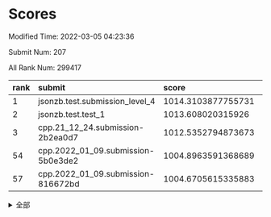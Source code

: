 # Scores

Modified Time: 2022-03-05 04:23:36

Submit Num: 207

All Rank Num: 299417

| rank |               submit               |       score        |       sigma        | pk_num |
| :--- | :--------------------------------- | :----------------- | :----------------- | :----- |
| 1    | jsonzb.test.submission_level_4     | 1014.3103877755731 | 0.814684794110646  | 5785   |
| 2    | jsonzb.test.test_1                 | 1013.608020315926  | 0.8146508116835971 | 5788   |
| 3    | cpp.21_12_24.submission-2b2ea0d7   | 1012.5352794873673 | 0.7990223820380186 | 5786   |
| 54   | cpp.2022_01_09.submission-5b0e3de2 | 1004.8963591368689 | 0.730584909887941  | 5785   |
| 57   | cpp.2022_01_09.submission-816672bd | 1004.6705615335883 | 0.7126035414467006 | 5785   |


<details>
<summary>全部</summary>

| rank |                 submit                 |       score        |       sigma        | pk_num |
| :--- | :------------------------------------- | :----------------- | :----------------- | :----- |
| 1    | jsonzb.test.submission_level_4         | 1014.3103877755731 | 0.814684794110646  | 5785   |
| 2    | jsonzb.test.test_1                     | 1013.608020315926  | 0.8146508116835971 | 5788   |
| 3    | cpp.21_12_24.submission-2b2ea0d7       | 1012.5352794873673 | 0.7990223820380186 | 5786   |
| 4    | gobigger.level_3.submission_level_3_29 | 1011.7588817516249 | 0.7550215587845434 | 5784   |
| 5    | gobigger.level_3.submission_level_3_10 | 1011.6722595534284 | 0.78082565270459   | 5785   |
| 6    | gobigger.level_3.submission_level_3_26 | 1011.4640205956993 | 0.7815266129798727 | 5785   |
| 7    | gobigger.level_3.submission_level_3_44 | 1011.3206244772938 | 0.787225573625466  | 5789   |
| 8    | gobigger.level_3.submission_level_3_28 | 1011.2906898403545 | 0.7733616478834786 | 5785   |
| 9    | gobigger.level_3.submission_level_3_1  | 1011.0122256831316 | 0.7956134229501663 | 5784   |
| 10   | gobigger.level_3.submission_level_3_46 | 1010.825263951104  | 0.7844580936255371 | 5783   |
| 11   | gobigger.level_3.submission_level_3_9  | 1010.8152696388668 | 0.7585378638329688 | 5783   |
| 12   | gobigger.level_3.submission_level_3_37 | 1010.7047820878136 | 0.7835454393217384 | 5785   |
| 13   | gobigger.level_3.submission_level_3_35 | 1010.5321834516672 | 0.7576049840343207 | 5789   |
| 14   | gobigger.level_3.submission_level_3_5  | 1010.5207298052609 | 0.7468427970482988 | 5788   |
| 15   | gobigger.level_3.submission_level_3_8  | 1010.4579255477722 | 0.7981126830523837 | 5787   |
| 16   | gobigger.level_3.submission_level_3_6  | 1010.3903471773474 | 0.7596231985801516 | 5789   |
| 17   | gobigger.level_3.submission_level_3_7  | 1010.3772141991828 | 0.7574885103840837 | 5789   |
| 18   | gobigger.level_3.submission_level_3_17 | 1010.3003638407329 | 0.7587705527357584 | 5786   |
| 19   | gobigger.level_3.submission_level_3_14 | 1010.2912046519366 | 0.7726686587209565 | 5790   |
| 20   | gobigger.level_3.submission_level_3_3  | 1010.2666831506158 | 0.769012057428493  | 5788   |
| 21   | gobigger.level_3.submission_level_3_42 | 1010.1719243938585 | 0.7718467792569574 | 5785   |
| 22   | gobigger.level_3.submission_level_3_0  | 1010.1635246300949 | 0.757763006748275  | 5785   |
| 23   | gobigger.level_3.submission_level_3_23 | 1010.0858973798742 | 0.7507713424004079 | 5792   |
| 24   | gobigger.level_3.submission_level_3_22 | 1010.0828698198052 | 0.7769178207833907 | 5786   |
| 25   | gobigger.level_3.submission_level_3_33 | 1010.0644826663665 | 0.7547256225707843 | 5787   |
| 26   | gobigger.level_3.submission_level_3_4  | 1010.0389948270702 | 0.7618546195962314 | 5785   |
| 27   | gobigger.level_3.submission_level_3_34 | 1010.0034871424368 | 0.7856061728341942 | 5792   |
| 28   | gobigger.level_3.submission_level_3_2  | 1009.9428454296107 | 0.7749863808860488 | 5786   |
| 29   | gobigger.level_3.submission_level_3_31 | 1009.9259709214932 | 0.7632835075983923 | 5782   |
| 30   | gobigger.level_3.submission_level_3_19 | 1009.8809030104366 | 0.7605441834326807 | 5786   |
| 31   | gobigger.level_3.submission_level_3_36 | 1009.8597372840557 | 0.7355201557533744 | 5791   |
| 32   | gobigger.level_3.submission_level_3_32 | 1009.8208452682882 | 0.7697612303289266 | 5787   |
| 33   | gobigger.level_3.submission_level_3_43 | 1009.8097953205042 | 0.7518600256639162 | 5786   |
| 34   | gobigger.level_3.submission_level_3_24 | 1009.7202796402879 | 0.7522237320074785 | 5788   |
| 35   | gobigger.level_3.submission_level_3_25 | 1009.6960524374065 | 0.7419071778753127 | 5785   |
| 36   | gobigger.level_3.submission_level_3_49 | 1009.6234168819652 | 0.75478232478035   | 5781   |
| 37   | gobigger.level_3.submission_level_3_11 | 1009.601178355219  | 0.7761916864732381 | 5783   |
| 38   | gobigger.level_3.submission_level_3_45 | 1009.55465985567   | 0.7370672332314062 | 5784   |
| 39   | gobigger.level_3.submission_level_3_15 | 1009.4715518489525 | 0.7532271113060386 | 5787   |
| 40   | gobigger.level_3.submission_level_3_38 | 1009.4118963971606 | 0.768313994728652  | 5791   |
| 41   | gobigger.level_3.submission_level_3_30 | 1009.4012100750434 | 0.766742925254486  | 5788   |
| 42   | gobigger.level_3.submission_level_3_12 | 1009.3903154667826 | 0.7333903464231472 | 5788   |
| 43   | gobigger.level_3.submission_level_3_27 | 1009.3125838430782 | 0.7472293785356198 | 5784   |
| 44   | gobigger.level_3.submission_level_3_39 | 1009.1993519188748 | 0.7444733573620883 | 5786   |
| 45   | gobigger.level_3.submission_level_3_48 | 1009.1583171684965 | 0.7471725807325028 | 5787   |
| 46   | gobigger.level_3.submission_level_3_47 | 1009.046789955993  | 0.7368948148863959 | 5787   |
| 47   | gobigger.level_3.submission_level_3_16 | 1008.9821787794676 | 0.7486583192945209 | 5787   |
| 48   | gobigger.level_3.submission_level_3_41 | 1008.9265886334728 | 0.7517939705858223 | 5784   |
| 49   | gobigger.level_3.submission_level_3_40 | 1008.7974732776064 | 0.7632596901471653 | 5789   |
| 50   | gobigger.level_3.submission_level_3_18 | 1008.7275455714439 | 0.7326420300024826 | 5780   |
| 51   | gobigger.level_3.submission_level_3_13 | 1008.2380683637746 | 0.7331875373522512 | 5788   |
| 52   | gobigger.level_3.submission_level_3_20 | 1008.1854232813915 | 0.7237492745821145 | 5783   |
| 53   | gobigger.level_3.submission_level_3_21 | 1007.5191995383663 | 0.750320927421521  | 5790   |
| 54   | cpp.2022_01_09.submission-5b0e3de2     | 1004.8963591368689 | 0.730584909887941  | 5785   |
| 55   | gobigger.level_1.submission_level_1_47 | 1004.8849410738583 | 0.7112253436940289 | 5788   |
| 56   | gobigger.level_1.submission_level_1_1  | 1004.7557795373789 | 0.7327851989280749 | 5787   |
| 57   | cpp.2022_01_09.submission-816672bd     | 1004.6705615335883 | 0.7126035414467006 | 5785   |
| 58   | gobigger.level_1.submission_level_1_38 | 1004.5226856358663 | 0.7160047356468668 | 5783   |
| 59   | gobigger.level_1.submission_level_1_24 | 1004.4442035160071 | 0.711503539026203  | 5787   |
| 60   | gobigger.level_1.submission_level_1_35 | 1004.2686411074299 | 0.7186256260076994 | 5787   |
| 61   | gobigger.level_1.submission_level_1_36 | 1004.1201942618401 | 0.7186813997774609 | 5786   |
| 62   | gobigger.level_1.submission_level_1_15 | 1003.9678589369298 | 0.7235779851827389 | 5785   |
| 63   | gobigger.level_1.submission_level_1_12 | 1003.9609101340361 | 0.708368257911925  | 5782   |
| 64   | gobigger.level_1.submission_level_1_0  | 1003.8505198397268 | 0.7125567003549783 | 5779   |
| 65   | gobigger.level_1.submission_level_1_37 | 1003.8502736913806 | 0.7073065910597641 | 5785   |
| 66   | gobigger.level_1.submission_level_1_6  | 1003.8125951314504 | 0.7213040747827814 | 5785   |
| 67   | gobigger.level_1.submission_level_1_8  | 1003.765890886757  | 0.7318796330338928 | 5790   |
| 68   | gobigger.level_1.submission_level_1_28 | 1003.7414231168473 | 0.7118737862263596 | 5783   |
| 69   | gobigger.level_1.submission_level_1_10 | 1003.7176328454536 | 0.7163749263320716 | 5789   |
| 70   | gobigger.level_1.submission_level_1_29 | 1003.6058604512355 | 0.7074470281685522 | 5788   |
| 71   | gobigger.level_1.submission_level_1_5  | 1003.5244842858517 | 0.7153798934476606 | 5786   |
| 72   | gobigger.level_1.submission_level_1_32 | 1003.5138944513968 | 0.7133020316037093 | 5783   |
| 73   | gobigger.level_1.submission_level_1_45 | 1003.5009529801079 | 0.7165379074451628 | 5788   |
| 74   | gobigger.level_1.submission_level_1_42 | 1003.4184657732254 | 0.7166029809969918 | 5791   |
| 75   | gobigger.level_1.submission_level_1_11 | 1003.2438595186571 | 0.7175703956778952 | 5784   |
| 76   | gobigger.level_1.submission_level_1_43 | 1003.2394637910031 | 0.7177585124106881 | 5788   |
| 77   | gobigger.level_1.submission_level_1_14 | 1003.2354106508108 | 0.7217441835474682 | 5782   |
| 78   | gobigger.level_1.submission_level_1_34 | 1003.1564791876838 | 0.7180396784820149 | 5786   |
| 79   | gobigger.level_1.submission_level_1_21 | 1003.1290792289216 | 0.7078052505163861 | 5788   |
| 80   | gobigger.level_1.submission_level_1_31 | 1003.12530180868   | 0.7169494547573064 | 5789   |
| 81   | gobigger.level_1.submission_level_1_39 | 1003.0914331822175 | 0.7190696841414855 | 5785   |
| 82   | gobigger.level_1.submission_level_1_46 | 1003.0822116578005 | 0.7064209160404112 | 5784   |
| 83   | gobigger.level_1.submission_level_1_13 | 1003.0017424533914 | 0.723891735244867  | 5784   |
| 84   | gobigger.level_1.submission_level_1_27 | 1002.9622006574805 | 0.7173887890188397 | 5780   |
| 85   | gobigger.level_1.submission_level_1_33 | 1002.9546840758832 | 0.7161477086361434 | 5784   |
| 86   | gobigger.level_1.submission_level_1_23 | 1002.951858397292  | 0.7123931417401332 | 5785   |
| 87   | gobigger.level_1.submission_level_1_16 | 1002.9300580418434 | 0.7176794867508784 | 5782   |
| 88   | gobigger.level_1.submission_level_1_44 | 1002.9034387589159 | 0.7191490954885209 | 5782   |
| 89   | gobigger.level_1.submission_level_1_40 | 1002.80899777933   | 0.7021644882764763 | 5787   |
| 90   | gobigger.level_1.submission_level_1_18 | 1002.762290507065  | 0.7149969523260946 | 5789   |
| 91   | gobigger.level_1.submission_level_1_41 | 1002.7617499436952 | 0.7141868032605554 | 5788   |
| 92   | gobigger.level_1.submission_level_1_25 | 1002.7250918162423 | 0.7158563281464884 | 5785   |
| 93   | gobigger.level_1.submission_level_1_20 | 1002.7146025905872 | 0.7086128782703139 | 5786   |
| 94   | gobigger.level_1.submission_level_1_49 | 1002.6140707511594 | 0.7217423932324316 | 5782   |
| 95   | gobigger.level_1.submission_level_1_2  | 1002.5787949470704 | 0.7117273557457501 | 5785   |
| 96   | gobigger.level_1.submission_level_1_17 | 1002.5746746130498 | 0.7234981849612934 | 5789   |
| 97   | gobigger.level_1.submission_level_1_30 | 1002.5725280457838 | 0.7058087124890765 | 5789   |
| 98   | gobigger.level_1.submission_level_1_9  | 1002.4499336837699 | 0.7233456501682844 | 5786   |
| 99   | gobigger.level_1.submission_level_1_4  | 1002.4329233157682 | 0.7125608592387263 | 5785   |
| 100  | gobigger.level_1.submission_level_1_3  | 1002.1824121388647 | 0.7234731204273069 | 5783   |
| 101  | gobigger.level_1.submission_level_1_48 | 1002.1423850971471 | 0.7116801979492586 | 5787   |
| 102  | gobigger.level_1.submission_level_1_22 | 1002.0746421810719 | 0.7171952725968107 | 5781   |
| 103  | gobigger.level_1.submission_level_1_19 | 1002.0728704934373 | 0.7049070639366286 | 5788   |
| 104  | gobigger.level_1.submission_level_1_7  | 1001.7964372547084 | 0.7206239664035773 | 5789   |
| 105  | gobigger.level_1.submission_level_1_26 | 1001.5224364804628 | 0.7058008263405366 | 5787   |
| 106  | gobigger.random.submission_random_14   | 996.9804225524434  | 0.7080569613205816 | 5786   |
| 107  | gobigger.random.submission_random_48   | 996.9516966561694  | 0.7171883913708866 | 5782   |
| 108  | gobigger.random.submission_random_29   | 996.8360717488117  | 0.7036348715730467 | 5785   |
| 109  | gobigger.random.submission_random_19   | 996.7940316451434  | 0.7095652802043695 | 5784   |
| 110  | gobigger.random.submission_random_6    | 996.7459877267728  | 0.7084365854176214 | 5785   |
| 111  | gobigger.random.submission_random_35   | 996.7349556785246  | 0.7040453920584221 | 5788   |
| 112  | gobigger.random.submission_random_25   | 996.6839620587097  | 0.718100549833674  | 5788   |
| 113  | gobigger.random.submission_random_45   | 996.6374463326471  | 0.7057373989484715 | 5785   |
| 114  | gobigger.random.submission_random_32   | 996.6373928652274  | 0.7136671038925363 | 5785   |
| 115  | gobigger.random.submission_random_11   | 996.6190501830189  | 0.7042532374943983 | 5779   |
| 116  | gobigger.random.submission_random_17   | 996.6115428002589  | 0.7102126635078149 | 5783   |
| 117  | gobigger.random.submission_random_1    | 996.576808695084   | 0.7096145768755131 | 5788   |
| 118  | gobigger.random.submission_random_37   | 996.5498843265369  | 0.7042635569373522 | 5785   |
| 119  | gobigger.random.submission_random_41   | 996.4682825478761  | 0.7141577473543881 | 5788   |
| 120  | gobigger.random.submission_random_42   | 996.4467232980201  | 0.7078373108995233 | 5785   |
| 121  | gobigger.random.submission_random_33   | 996.4150998547944  | 0.7135682972199939 | 5791   |
| 122  | gobigger.random.submission_random_5    | 996.3394707003025  | 0.7057714380453678 | 5782   |
| 123  | gobigger.random.submission_random_43   | 996.2941827735783  | 0.7183047734568798 | 5785   |
| 124  | gobigger.random.submission_random_24   | 996.2920763911302  | 0.7048543904008377 | 5785   |
| 125  | gobigger.random.submission_random_10   | 996.2845142955834  | 0.7021618376353812 | 5785   |
| 126  | gobigger.random.submission_random_39   | 996.282345304747   | 0.717404527377473  | 5786   |
| 127  | gobigger.random.submission_random_16   | 996.280795366777   | 0.7084269656145968 | 5786   |
| 128  | gobigger.random.submission_random_31   | 996.264632080567   | 0.7135900277969278 | 5787   |
| 129  | gobigger.random.submission_random_8    | 996.2514347398293  | 0.7027298221528269 | 5783   |
| 130  | gobigger.random.submission_random_2    | 996.206726668097   | 0.7026761980757087 | 5782   |
| 131  | gobigger.random.submission_random_34   | 996.1213740197832  | 0.708529565413458  | 5787   |
| 132  | gobigger.random.submission_random_27   | 996.1179068438947  | 0.7081115438516291 | 5786   |
| 133  | gobigger.random.submission_random_20   | 996.0976368695494  | 0.7108434513750956 | 5786   |
| 134  | gobigger.random.submission_random_3    | 996.0706812531505  | 0.7198692528610707 | 5783   |
| 135  | gobigger.random.submission_random_36   | 996.0489513421325  | 0.7116688788589216 | 5787   |
| 136  | gobigger.random.submission_random_40   | 996.0079764140135  | 0.7259025144248555 | 5787   |
| 137  | gobigger.random.submission_random_26   | 995.9944284230223  | 0.7202965048029989 | 5786   |
| 138  | gobigger.random.submission_random_23   | 995.9662381713423  | 0.7073033861004574 | 5785   |
| 139  | gobigger.random.submission_random_12   | 995.9449838061423  | 0.7025988191573088 | 5785   |
| 140  | gobigger.random.submission_random_28   | 995.933717958576   | 0.7121475691541417 | 5787   |
| 141  | gobigger.random.submission_random_9    | 995.932629744819   | 0.7124926131158349 | 5790   |
| 142  | gobigger.random.submission_random_15   | 995.8629184500641  | 0.7109145216017079 | 5786   |
| 143  | gobigger.random.submission_random_0    | 995.8130102342794  | 0.7112411738173934 | 5784   |
| 144  | gobigger.random.submission_random_38   | 995.7328629212856  | 0.7099100257774634 | 5789   |
| 145  | gobigger.random.submission_random_46   | 995.7070155858638  | 0.7160245778241652 | 5787   |
| 146  | gobigger.random.submission_random_4    | 995.6861999362035  | 0.7070566838410455 | 5782   |
| 147  | gobigger.random.submission_random_13   | 995.6617698058537  | 0.7127828578012472 | 5786   |
| 148  | gobigger.random.submission_random_49   | 995.646791149788   | 0.7092501867340357 | 5785   |
| 149  | gobigger.random.submission_random_21   | 995.6089747957495  | 0.7121137886698437 | 5791   |
| 150  | gobigger.random.submission_random_7    | 995.582781676948   | 0.7172012868331556 | 5788   |
| 151  | gobigger.random.submission_random_30   | 995.572315142346   | 0.7121689165049537 | 5784   |
| 152  | gobigger.random.submission_random_22   | 995.434833444221   | 0.7073383091884177 | 5786   |
| 153  | gobigger.random.submission_random_44   | 995.0088480786884  | 0.7063679885196199 | 5787   |
| 154  | gobigger.random.submission_random_18   | 994.9355127941751  | 0.7056150336624778 | 5779   |
| 155  | gobigger.random.submission_random_47   | 994.8372294532691  | 0.7275016462255779 | 5791   |
| 156  | gobigger.level_2.submission_level_2_19 | 993.9680633350288  | 0.7303546435405621 | 5784   |
| 157  | gobigger.level_2.submission_level_2_17 | 993.65590715497    | 0.7408706808910677 | 5783   |
| 158  | gobigger.level_2.submission_level_2_6  | 993.3538031137651  | 0.7444269155647428 | 5782   |
| 159  | gobigger.level_2.submission_level_2_24 | 993.334438891754   | 0.7377928212238115 | 5785   |
| 160  | gobigger.level_2.submission_level_2_27 | 993.3044122213297  | 0.7354642891660865 | 5785   |
| 161  | gobigger.level_2.submission_level_2_18 | 993.2481137771667  | 0.7246035207157075 | 5786   |
| 162  | gobigger.level_2.submission_level_2_23 | 993.2076860755313  | 0.7270952275862494 | 5785   |
| 163  | gobigger.level_2.submission_level_2_28 | 993.0400683433584  | 0.7254264792156313 | 5785   |
| 164  | gobigger.level_2.submission_level_2_43 | 992.9731357443725  | 0.7331640865587028 | 5783   |
| 165  | gobigger.level_2.submission_level_2_34 | 992.880906881163   | 0.7493202240717518 | 5787   |
| 166  | gobigger.level_2.submission_level_2_1  | 992.8282824230074  | 0.7513566819885225 | 5786   |
| 167  | gobigger.level_2.submission_level_2_38 | 992.7926849913758  | 0.7493514438780845 | 5788   |
| 168  | gobigger.level_2.submission_level_2_8  | 992.7151812665983  | 0.7399785400215624 | 5790   |
| 169  | gobigger.level_2.submission_level_2_0  | 992.707198013014   | 0.7657725905731845 | 5786   |
| 170  | gobigger.level_2.submission_level_2_25 | 992.6762757236468  | 0.7288012636244994 | 5792   |
| 171  | gobigger.level_2.submission_level_2_22 | 992.5784835314242  | 0.7420747752555912 | 5785   |
| 172  | gobigger.level_2.submission_level_2_40 | 992.5580608228559  | 0.7377841832809199 | 5787   |
| 173  | gobigger.level_2.submission_level_2_20 | 992.5051468260954  | 0.7229830163018128 | 5784   |
| 174  | gobigger.level_2.submission_level_2_7  | 992.4787049261104  | 0.7429059759539214 | 5790   |
| 175  | gobigger.level_2.submission_level_2_11 | 992.4752892414703  | 0.7294538373963905 | 5782   |
| 176  | gobigger.level_2.submission_level_2_48 | 992.4087444014781  | 0.7427558960804462 | 5786   |
| 177  | gobigger.level_2.submission_level_2_39 | 992.3447881321106  | 0.7297211813843222 | 5781   |
| 178  | gobigger.level_2.submission_level_2_29 | 992.2635710895379  | 0.7453845031504333 | 5793   |
| 179  | gobigger.level_2.submission_level_2_21 | 992.0579542160251  | 0.7360776963457399 | 5782   |
| 180  | gobigger.level_2.submission_level_2_31 | 992.0241798709973  | 0.7352867692491466 | 5787   |
| 181  | gobigger.level_2.submission_level_2_14 | 992.0198960790108  | 0.7571468971125551 | 5782   |
| 182  | gobigger.level_2.submission_level_2_35 | 991.9783528436212  | 0.7478575410078562 | 5783   |
| 183  | gobigger.level_2.submission_level_2_2  | 991.9760664525865  | 0.7506018592591821 | 5788   |
| 184  | gobigger.level_2.submission_level_2_44 | 991.9620322879443  | 0.7498230556910048 | 5787   |
| 185  | gobigger.level_2.submission_level_2_9  | 991.8955739225478  | 0.7352865867751485 | 5787   |
| 186  | gobigger.level_2.submission_level_2_30 | 991.7339806181601  | 0.7377067491522823 | 5786   |
| 187  | gobigger.level_2.submission_level_2_4  | 991.6237267410963  | 0.7650302944590068 | 5787   |
| 188  | gobigger.level_2.submission_level_2_16 | 991.6048792683868  | 0.7446258629911309 | 5786   |
| 189  | gobigger.level_2.submission_level_2_33 | 991.5778987256398  | 0.7584141219478207 | 5787   |
| 190  | gobigger.level_2.submission_level_2_41 | 991.5370130601367  | 0.7502311683181098 | 5790   |
| 191  | gobigger.level_2.submission_level_2_15 | 991.5085994819163  | 0.7711404877102634 | 5786   |
| 192  | gobigger.level_2.submission_level_2_49 | 991.3741117828594  | 0.7429141884361085 | 5787   |
| 193  | gobigger.level_2.submission_level_2_45 | 991.2734151141963  | 0.7574088901637301 | 5785   |
| 194  | gobigger.level_2.submission_level_2_10 | 991.2627936960063  | 0.7647572307904821 | 5783   |
| 195  | gobigger.level_2.submission_level_2_3  | 991.2531263733775  | 0.7783923140079053 | 5786   |
| 196  | gobigger.level_2.submission_level_2_12 | 991.2513742056916  | 0.7534106031993354 | 5787   |
| 197  | gobigger.level_2.submission_level_2_42 | 991.2164240320178  | 0.75753732692965   | 5786   |
| 198  | gobigger.level_2.submission_level_2_47 | 990.9358473552205  | 0.7616341091076341 | 5787   |
| 199  | gobigger.level_2.submission_level_2_37 | 990.8886281672291  | 0.7684385490045952 | 5785   |
| 200  | gobigger.level_2.submission_level_2_46 | 990.8737992703026  | 0.7610221897612446 | 5781   |
| 201  | gobigger.level_2.submission_level_2_5  | 990.5475905269822  | 0.7906547711385314 | 5787   |
| 202  | gobigger.level_2.submission_level_2_36 | 990.5312613704851  | 0.7791658824345639 | 5789   |
| 203  | gobigger.level_2.submission_level_2_13 | 990.465605418776   | 0.7766323208909878 | 5786   |
| 204  | gobigger.level_2.submission_level_2_26 | 990.4148950304862  | 0.7687020312883567 | 5786   |
| 205  | gobigger.level_2.submission_level_2_32 | 990.2542179598194  | 0.747481991268972  | 5782   |
| 206  | gobigger.none.submission_none_0        | 978.8676596669586  | 1.1961711935729633 | 5785   |
| 207  | gobigger.none.submission_none_1        | 975.3017714113504  | 1.5512282863545512 | 5785   |

</details>